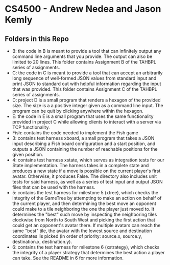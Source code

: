 # CS4500 - Andrew Nedea and Jason Kemly

## Folders in this Repo
- B: the code in B is meant to provide a tool that can infinitely output any command line arguments that you provide. The output can also be limited to 20 lines. This folder contains Assignment B of the TAHBPL series of assignments.
- C: the code in C is meant to provide a tool that can accept an arbitrarily long sequence of well-formed JSON values from standard input and print JSON to standard out with helpful information regarding the input that was provided. This folder contains Assignment C of the TAHBPL series of assignments.
- D: project D is a small program that renders a hexagon of the provided size. The size is a a positive integer given as
a command line input. The program can be quit by clicking anywhere within the hexagon.
- E: the code in E is a small program that uses the same functionality provided in project C while allowing clients to interact with a server via TCP functionality.
- Fish: contains the code needed to implement the Fish game
- 3: contains test harness xboard, a small program that takes a JSON input describing a Fish board configuration and a start position, and outputs a JSON containing
the number of reachable positions for the given position. 
- 4: contains test harness xstate, which serves as integration tests for our State implementation. The harness takes in a complete
state and produces a new state if a move is possible on the current player's first avatar. Otherwise, it produces False. The directory also
includes unit tests for said harness, as well as a series of test input and output JSON files that can be used with the harness.
- 5: contains the test harness for milestone 5 (xtree), which checks the integrity of the GameTree by attempting to make
an action on behalf of the current player, and then determining the best move an opponent could make
to a tile neighboring the one the player just moved to. It determines the "best" such move by inspecting the
neighboring tiles clockwise from North to South West and picking the first action that could get an opponent's
avatar there. If multiple avatars can reach the same "best" tile, the avatar with the lowest source and destination
coordinates lis picked (in order of priority: source.x, source.y, destination.x, destination.y).
- 6: contains the test harness for milestone 6 (xstrategy), which checks the integrity of a player strategy that determines the best action a player can take. See the README in 6 for more information.